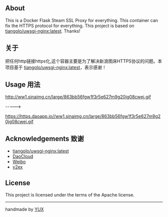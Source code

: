 ## About
This is a Docker Flask Steam SSL Proxy for everything. This container can fix the HTTPS protocol for everything. This project is based on [tiangolo/uwsgi-nginx:latest](https://github.com/tiangolo/uwsgi-nginx-docker). Thanks!
## 关于
把任何http链接https化,这个容器主要是为了解决新浪图床HTTPS协议的问题。本项目基于 [tiangolo/uwsgi-nginx:latest](https://github.com/tiangolo/uwsgi-nginx-docker)，表示感谢！
## Usage 用法
http://ww1.sinaimg.cn/large/863bb56fgw1f3r5e627m9g20jg08cwej.gif

----->

https://https.daoapp.io//ww1.sinaimg.cn/large/863bb56fgw1f3r5e627m9g20jg08cwej.gif

## Acknowledgements 致谢
- [tiangolo/uwsgi-nginx:latest](https://github.com/tiangolo/uwsgi-nginx-docker)
- [DaoCloud](https://www.daocloud.io)
- [Weibo](http://weibo.com)
- [v2ex](https://v2ex.com)
## License
This project is licensed under the terms of the Apache license.

****
handmade by [YUX](https://yux.io)
